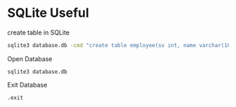 # SQLite Useful

create table in SQLite

```bash
sqlite3 database.db -cmd "create table employee(sv int, name varchar(100)));"
```

Open Database

```shell
sqlite3 database.db
```

Exit Database

```shell
.exit
```

